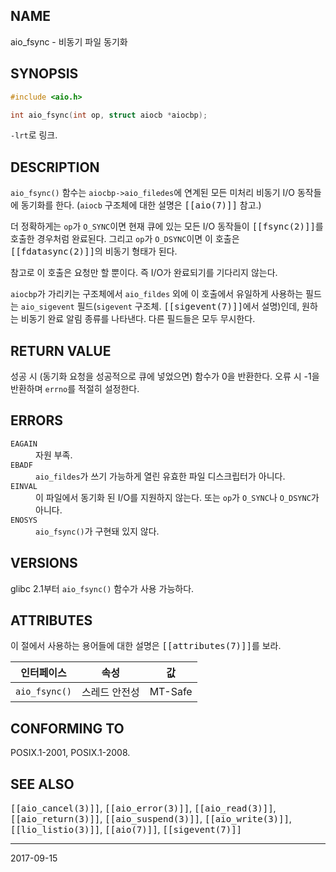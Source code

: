## NAME

aio_fsync - 비동기 파일 동기화

## SYNOPSIS

```c
#include <aio.h>

int aio_fsync(int op, struct aiocb *aiocbp);
```

`-lrt`로 링크.

## DESCRIPTION

`aio_fsync()` 함수는 `aiocbp->aio_filedes`에 연계된 모든 미처리 비동기 I/O 동작들에 동기화를 한다. (`aiocb` 구조체에 대한 설명은 <tt>[[aio(7)]]</tt> 참고.)

더 정확하게는 `op`가 `O_SYNC`이면 현재 큐에 있는 모든 I/O 동작들이 <tt>[[fsync(2)]]</tt>를 호출한 경우처럼 완료된다. 그리고 `op`가 `O_DSYNC`이면 이 호출은 <tt>[[fdatasync(2)]]</tt>의 비동기 형태가 된다.

참고로 이 호출은 요청만 할 뿐이다. 즉 I/O가 완료되기를 기다리지 않는다.

`aiocbp`가 가리키는 구조체에서 `aio_fildes` 외에 이 호출에서 유일하게 사용하는 필드는 `aio_sigevent` 필드(`sigevent` 구조체. <tt>[[sigevent(7)]]</tt>에서 설명)인데, 원하는 비동기 완료 알림 종류를 나타낸다. 다른 필드들은 모두 무시한다.

## RETURN VALUE

성공 시 (동기화 요청을 성공적으로 큐에 넣었으면) 함수가 0을 반환한다. 오류 시 -1을 반환하며 `errno`를 적절히 설정한다.

## ERRORS

<dl>
<dt><code>EAGAIN</code></dt>
<dd>자원 부족.</dd>
<dt><code>EBADF</code></dt>
<dd><code>aio_fildes</code>가 쓰기 가능하게 열린 유효한 파일 디스크립터가 아니다.</dd>
<dt><code>EINVAL</code></dt>
<dd>이 파일에서 동기화 된 I/O를 지원하지 않는다. 또는 <code>op</code>가 <code>O_SYNC</code>나 <code>O_DSYNC</code>가 아니다.</dd>
<dt><code>ENOSYS</code></dt>
<dd><code>aio_fsync()</code>가 구현돼 있지 않다.</dd>
</dl>

## VERSIONS

glibc 2.1부터 `aio_fsync()` 함수가 사용 가능하다.

## ATTRIBUTES

이 절에서 사용하는 용어들에 대한 설명은 <tt>[[attributes(7)]]</tt>를 보라.

| 인터페이스 | 속성 | 값 |
| --- | --- | --- |
| `aio_fsync()` | 스레드 안전성 | MT-Safe |

## CONFORMING TO

POSIX.1-2001, POSIX.1-2008.

## SEE ALSO

<tt>[[aio_cancel(3)]]</tt>, <tt>[[aio_error(3)]]</tt>, <tt>[[aio_read(3)]]</tt>, <tt>[[aio_return(3)]]</tt>, <tt>[[aio_suspend(3)]]</tt>, <tt>[[aio_write(3)]]</tt>, <tt>[[lio_listio(3)]]</tt>, <tt>[[aio(7)]]</tt>, <tt>[[sigevent(7)]]</tt>

----

2017-09-15

